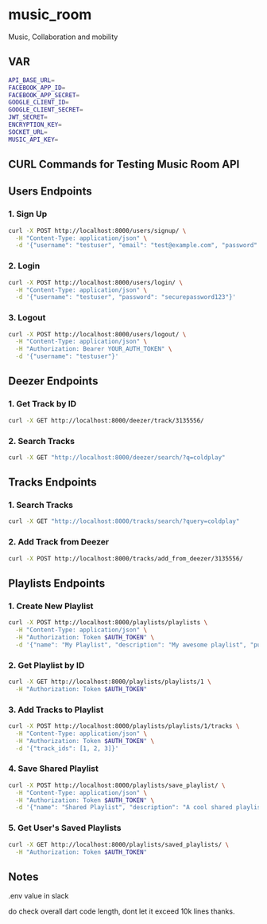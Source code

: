 # music_room

Music, Collaboration and mobility

## VAR

```sh
API_BASE_URL=
FACEBOOK_APP_ID=
FACEBOOK_APP_SECRET=
GOOGLE_CLIENT_ID=
GOOGLE_CLIENT_SECRET=
JWT_SECRET=
ENCRYPTION_KEY=
SOCKET_URL=
MUSIC_API_KEY=
```

## CURL Commands for Testing Music Room API

## Users Endpoints

### 1. Sign Up
```bash
curl -X POST http://localhost:8000/users/signup/ \
  -H "Content-Type: application/json" \
  -d '{"username": "testuser", "email": "test@example.com", "password": "securepassword123"}'
```

### 2. Login
```bash
curl -X POST http://localhost:8000/users/login/ \
  -H "Content-Type: application/json" \
  -d '{"username": "testuser", "password": "securepassword123"}'
```

### 3. Logout
```bash
curl -X POST http://localhost:8000/users/logout/ \
  -H "Content-Type: application/json" \
  -H "Authorization: Bearer YOUR_AUTH_TOKEN" \
  -d '{"username": "testuser"}'
```

## Deezer Endpoints

### 1. Get Track by ID
```bash
curl -X GET http://localhost:8000/deezer/track/3135556/ 
```

### 2. Search Tracks
```bash
curl -X GET "http://localhost:8000/deezer/search/?q=coldplay"
```

## Tracks Endpoints

### 1. Search Tracks
```bash
curl -X GET "http://localhost:8000/tracks/search/?query=coldplay"
```

### 2. Add Track from Deezer
```bash
curl -X POST http://localhost:8000/tracks/add_from_deezer/3135556/
```

## Playlists Endpoints

### 1. Create New Playlist
```bash
curl -X POST http://localhost:8000/playlists/playlists \
  -H "Content-Type: application/json" \
  -H "Authorization: Token $AUTH_TOKEN" \
  -d '{"name": "My Playlist", "description": "My awesome playlist", "public": true}'
```

### 2. Get Playlist by ID
```bash
curl -X GET http://localhost:8000/playlists/playlists/1 \
  -H "Authorization: Token $AUTH_TOKEN"
```

### 3. Add Tracks to Playlist
```bash
curl -X POST http://localhost:8000/playlists/playlists/1/tracks \
  -H "Content-Type: application/json" \
  -H "Authorization: Token $AUTH_TOKEN" \
  -d '{"track_ids": [1, 2, 3]}'
```

### 4. Save Shared Playlist
```bash
curl -X POST http://localhost:8000/playlists/save_playlist/ \
  -H "Content-Type: application/json" \
  -H "Authorization: Token $AUTH_TOKEN" \
  -d '{"name": "Shared Playlist", "description": "A cool shared playlist", "public": true, "track_ids": [1, 2, 3]}'
```

### 5. Get User's Saved Playlists
```bash
curl -X GET http://localhost:8000/playlists/saved_playlists/ \
  -H "Authorization: Token $AUTH_TOKEN"
```

## Notes

.env value in slack

do check overall dart code length, dont let it exceed 10k lines thanks.
